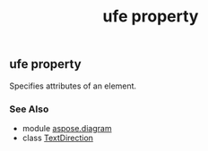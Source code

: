 ﻿---
title: ufe property
second_title: Aspose.Diagram for Python via .NET API References
description: 
type: docs
weight: 40
url: /python-net/aspose.diagram/textdirection/ufe/
is_root: false
---

## ufe property


Specifies attributes of an element.

### See Also
* module [aspose.diagram](../../)
* class [TextDirection](/diagram/python-net/aspose.diagram/textdirection)
